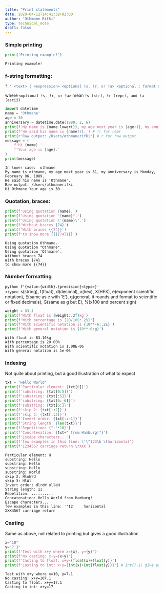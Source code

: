 ```yaml
---
title: "Print statements"
date: 2020-04-12T14:41:32+02:00
author: "Othmane Rifki"
type: technical_note
draft: false
---
```

### Simple printing


```python
print('Printing example!')
```

    Printing example!


### f-string formatting:
``` python
f ' <text> { <expression> <optional !s, !r, or !a> <optional : format specifier> } <text> ... '
```
where `<optional !s, !r, or !a>` mean `!s (str), !r (repr), and !a (ascii)`



```python
import datetime
name = 'Othmane'
age = 30
anniversary = datetime.date(1989, 2, 6)
print(f'My name is {name.lower()}, my age next year is {age+1}, my anniversary is {anniversary:%A, %B %d, %Y}.')
print(f'He said his name is {name!r}.') # !r for repr
print(r'Raw output: /Users/othmanerifki') # r for raw output
message = (
    f'Hi {name}.'
    f'Your age is {age}.'
)
print(message)
```

    In lower case:  othmane
    My name is othmane, my age next year is 31, my anniversary is Monday, February 06, 1989.
    He said his name is 'Othmane'.
    Raw output: /Users/othmanerifki
    Hi Othmane.Your age is 30.


### Quotation, braces:


```python
print(f'Using quotation {name}.')
print(f'Using quotation "{name}".')
print(f'Using quotation \'{name}\'.')
print(f'Without braces {74}')
print(f'With braces {{74}}')
print(f'to show more {{{{74}}}}')
```

    Using quotation Othmane.
    Using quotation "Othmane".
    Using quotation 'Othmane'.
    Without braces 74
    With braces {74}
    to show more {{74}}


### Number formatting
``` python f'{value:{width}.{precision}<type>}' ```  
`<type>`: s(string), f(float), d(decimal), x(hex), X(HEX), e(exponent scientific notation), E(same as e with 'E'), g(general, it rounds and format to scientific or fixed decimals), G(same as g but E), %(x100 and percent sign)


```python
weight = 83.1
print(f'With float is {weight:.2f}kg')
print(f'With percentage is {20/100:.2%}')
print(f'With scientific notation is {10**-6:.2E}')
print(f'With general notation is {10**-6:g}')
```

    With float is 83.10kg
    With percentage is 20.00%
    With scientific notation is 1.00E-06
    With general notation is 1e-06


### Indexing 
Not quite about printing, but a good illustration of what to expect


```python
txt = 'Hello World'
print(f'Particular element: {txt[0]}')
print(f'substring: {txt[0:5]}')
print(f'substring: {txt[:5]}')
print(f'substring: {txt[0:-6]}')
print(f'substring: {txt[6:]}')
print(f'skip 2: {txt[::2]}')
print(f'skip 3: {txt[::3]}')
print(f'Invert order: {txt[::-1]}')
print(f'String length: {len(txt)}')
print(f'Repetition: {"."*10}')
print(f'Concatenation: {txt+" from Hamburg!"}')
print(f'Escape characters...')
print(f'few examples in this line: \'\"123\b \thorizontal')
print(f'1234567 carriage return \rXXX')
```

    Particular element: H
    substring: Hello
    substring: Hello
    substring: Hello
    substring: World
    skip 2: HloWrd
    skip 3: HlWl
    Invert order: dlroW olleH
    String length: 11
    Repetition: ..........
    Concatenation: Hello World from Hamburg!
    Escape characters...
    few examples in this line: '"12 	horizontal
    XXX4567 carriage return 


### Casting
Same as above, not related to printing but gives a good illustration


```python
x="10"
y="7.1"
print(f'Test with x+y where x={x}, y={y}')
print(f'No casting: x+y={x+y}')
print(f'Casting to float: x+y={float(x)+float(y)}')
print(f'Casting to int: x+y={int(x)+int(float(y))}') # int(7.1) give error
```

    Test with x+y where x=10, y=7.1
    No casting: x+y=107.1
    Casting to float: x+y=17.1
    Casting to int: x+y=17



```python

```

